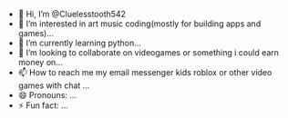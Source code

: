 - 👋 Hi, I’m @Cluelesstooth542
- 👀 I’m interested in art music coding(mostly for building apps and games)...
- 🌱 I’m currently learning python...
- 💞️ I’m looking to collaborate on videogames or something i could earn money on...
- 📫 How to reach me my email messenger kids roblox or other video games with chat ...
- 😄 Pronouns: ...
- ⚡ Fun fact: ...

<!---
Cluelesstooth542/Cluelesstooth542 is a ✨ special ✨ repository because its `README.md` (this file) appears on your GitHub profile.
You can click the Preview link to take a look at your changes.
--->
